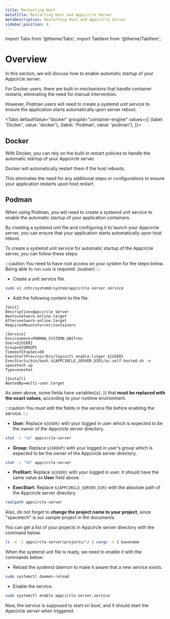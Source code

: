 ```yaml
---
title: Restarting Host
metaTitle: Restarting Host and Appcircle Server
metaDescription: Restarting Host and Appcircle Server
sidebar_position: 6
---
```


import Tabs from '@theme/Tabs';
import TabItem from '@theme/TabItem';

# Overview

In this section, we will discuss how to enable automatic startup of your Appcircle server.

For Docker users, there are built-in mechanisms that handle container restarts, eliminating the need for manual intervention.

However, Podman users will need to create a systemd unit service to ensure the application starts automatically upon server reboot.

<Tabs
defaultValue="docker"
groupId="container-engine"
values={[
{label: 'Docker', value: 'docker'},
{label: 'Podman', value: 'podman'},
]}>

<TabItem value="docker">

## Docker

With Docker, you can rely on the built-in restart policies to handle the automatic startup of your Appcircle server.

Docker will automatically restart them if the host reboots.

This eliminates the need for any additional steps or configurations to ensure your application restarts upon host restart.

</TabItem>

<TabItem value="podman">

## Podman

When using Podman, you will need to create a systemd unit service to enable the automatic startup of your application containers.

By creating a systemd unit file and configuring it to launch your Appcircle server, you can ensure that your application starts automatically upon host reboot.

To create a systemd unit service for automatic startup of the Appcircle server, you can follow these steps:

:::caution
You need to have root access on your system for the steps below. Being able to run `sudo` is required. (sudoer)
:::

- Create a unit service file.

```bash
sudo vi /etc/systemd/system/appcircle-server.service
```

- Add the following content to the file.

```systemd
[Unit]
Description=Appcircle Server
Wants=network-online.target
After=network-online.target
RequiresMountsFor=%t/containers

[Service]
Environment=PODMAN_SYSTEMD_UNIT=%n
User=${USER}
Group=${GROUP}
TimeoutStopSec=60
ExecStartPre=/usr/bin/loginctl enable-linger ${USER}
ExecStart=/bin/bash ${APPCIRCLE_SERVER_DIR}/ac-self-hosted.sh -n spacetech up
Type=oneshot

[Install]
WantedBy=multi-user.target
```

As seen above, some fields have variables(`${.}`) that **must be replaced with the exact values**, according to your runtime environment.

:::caution
You must edit the fields in the service file before enabling the service.
::::

- **User:** Replace `${USER}` with your logged in user which is expected to be the owner of the Appcircle server directory.

```bash
stat -c "%U" appcircle-server
```

- **Group:** Replace `${GROUP}` with your logged in user's group which is expected to be the owner of the Appcircle server directory.

```bash
stat -c "%G" appcircle-server
```

- **PreStart:** Replace `${USER}` with your logged in user. It should have the same value as **User** field above.

- **ExecStart:** Replace `${APPCIRCLE_SERVER_DIR}` with the absolute path of the Appcircle server directory.

```bash
realpath appcircle-server
```

Also, do not forget to **change the project name to your project**, since "spacetech" is our sample project in the documents.

You can get a list of your projects in Appcircle server directory with the command below.

```bash
ls -d -1 appcircle-server/projects/*/ | xargs -n 1 basename
```

When the systemd unit file is ready, we need to enable it with the commands below:

- Reload the systemd daemon to make it aware that a new service exists.

```bash
sudo systemctl daemon-reload
```

- Enable the service.

```bash
sudo systemctl enable appcircle-server.service
```

Now, the service is supposed to start on boot, and it should start the Appcircle server when triggered.

</TabItem>

</Tabs>
